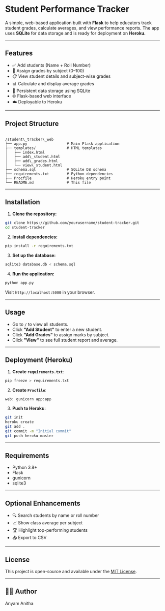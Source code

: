 # Student Performance Tracker

A simple, web-based application built with **Flask** to help educators track student grades, calculate averages, and view performance reports. The app uses **SQLite** for data storage and is ready for deployment on **Heroku**.

---

## Features

- ✅ Add students (Name + Roll Number)
- 🧮 Assign grades by subject (0–100)
- 📋 View student details and subject-wise grades
- 📊 Calculate and display average grades
- 💾 Persistent data storage using SQLite
- 🌐 Flask-based web interface
- ☁️ Deployable to Heroku

---

## Project Structure

```

/student\_tracker\_web
├── app.py                  # Main Flask application
├── templates/              # HTML templates
│   ├── index.html
│   ├── add\_student.html
│   ├── add\_grades.html
│   └── view\_student.html
├── schema.sql              # SQLite DB schema
├── requirements.txt        # Python dependencies
├── Procfile                # Heroku entry point
└── README.md               # This file

````

---

##  Installation

1. **Clone the repository:**
```bash
git clone https://github.com/yourusername/student-tracker.git
cd student-tracker
````

2. **Install dependencies:**

```bash
pip install -r requirements.txt
```

3. **Set up the database:**

```bash
sqlite3 database.db < schema.sql
```

4. **Run the application:**

```bash
python app.py
```

Visit `http://localhost:5000` in your browser.

---

## Usage

* Go to `/` to view all students.
* Click **"Add Student"** to enter a new student.
* Click **"Add Grades"** to assign marks by subject.
* Click **"View"** to see full student report and average.

---

##  Deployment (Heroku)

1. **Create `requirements.txt`**:

```bash
pip freeze > requirements.txt
```

2. **Create `Procfile`**:

```
web: gunicorn app:app
```

3. **Push to Heroku**:

```bash
git init
heroku create
git add .
git commit -m "Initial commit"
git push heroku master
```

---

## Requirements

* Python 3.8+
* Flask
* gunicorn
* sqlite3

---

## Optional Enhancements

* 🔍 Search students by name or roll number
* 📈 Show class average per subject
* 🏆 Highlight top-performing students
* 📤 Export to CSV

---

## License

This project is open-source and available under the [MIT License](LICENSE).

---

## 👩‍💻 Author
Anyam Anitha

```
